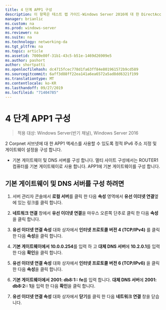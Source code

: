 ```yaml
---
title: 4 단계 APP1 구성
description: 이 항목은 테스트 랩 가이드-Windows Server 2016에 대 한 DirectAccess 멀티 사이트 배포 시연의 일부입니다.
manager: brianlic
ms.custom: na
ms.prod: windows-server
ms.reviewer: na
ms.suite: na
ms.technology: networking-da
ms.tgt_pltfrm: na
ms.topic: article
ms.assetid: 7000e80f-31b1-43c5-b51e-1469d26909e5
ms.author: pashort
author: shortpatti
ms.openlocfilehash: dc4715fcec778d1fa63ff84e801961572b9cd589
ms.sourcegitcommit: 6aff3d88ff22ea141a6ea6572a5ad8dd6321f199
ms.translationtype: MT
ms.contentlocale: ko-KR
ms.lasthandoff: 09/27/2019
ms.locfileid: "71404785"
---
```

# <a name="step-4-configure-app1"></a>4 단계 APP1 구성

>적용 대상: Windows Server(반기 채널), Windows Server 2016

2 Corpnet 서브넷에 대 한 APP1 액세스를 사용할 수 있도록 정적 IPv6 주소 지정 및 게이트웨이 설정을 구성 합니다.  
  
- 기본 게이트웨이 및 DNS 서버를 구성 합니다. 멀티 사이트 구성에서는 ROUTER1 컴퓨터를 기본 게이트웨이로 사용 합니다. APP1에 기본 게이트웨이를 구성 합니다.  
  
## <a name="to-configure-the-default-gateway-and-dns-server"></a>기본 게이트웨이 및 DNS 서버를 구성 하려면  
  
1.  서버 관리자 콘솔에서 **로컬 서버**를 클릭 한 다음 **속성** 영역에서 **유선 이더넷 연결**옆에 있는 링크를 클릭 합니다.  
  
2.  **네트워크 연결** 창에서 **유선 이더넷 연결**을 마우스 오른쪽 단추로 클릭 한 다음 **속성**을 클릭 합니다.  
  
3.  **유선 이더넷 연결 속성** 대화 상자에서 **인터넷 프로토콜 버전 4 (TCP/IPv4)** 를 클릭 한 다음 **속성**을 클릭 합니다.  
  
4.  **기본 게이트웨이에서** **10.0.0.254**를 입력 하 고 **대체 DNS 서버**에 **10.2.0.1**를 입력 한 다음 **확인**을 클릭 합니다.  
  
5.  **유선 이더넷 연결 속성** 대화 상자에서 **인터넷 프로토콜 버전 6 (TCP/IPv6)** 을 클릭 한 다음 **속성**을 클릭 합니다.  
  
6.  **기본 게이트웨이에서** **2001: db8:1:: fe**를 입력 합니다. **대체 DNS 서버**에 **2001: db8:2:: 1**을 입력 한 다음 **확인**을 클릭 합니다.  
  
7.  **유선 이더넷 연결 속성** 대화 상자에서 **닫기**를 클릭 한 다음 **네트워크 연결** 창을 닫습니다.  
  


